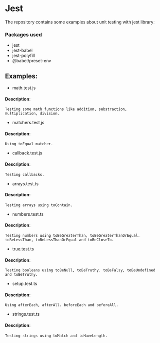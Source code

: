 # Jest

The repository contains some examples about unit testing with jest library:

### Packages used

- jest
- jest-babel
- jest-polyfill
- @babel/preset-env

## Examples:

- math.test.js

#### Description:

```
Testing some math functions like addition, substraction, multiplication, division.
```
- matchers.test,js

#### Description:

```
Using toEqual matcher.
```
- callback.test.js

#### Description:

```
Testing callbacks.
```
- arrays.test.ts

#### Description:

```
Testing arrays using toContain.
```
- numbers.test.ts

#### Description:

```
Testing numbers using toBeGreaterThan, toBeGreaterThanOrEqual. toBeLessThan, toBeLessThanOrEqual and toBeCloseTo.
```
- true.test.ts

#### Description:

```
Testing booleans using toBeNull, toBeTruthy. toBeFalsy, toBeUndefined and toBeTruthy.
```
- setup.test.ts

#### Description:

```
Using afterEach, afterAll. beforeEach and beforeAll.
```
- strings.test.ts

#### Description:

```
Testing strings using toMatch and toHaveLength.
```
